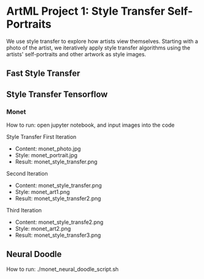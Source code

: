 # ArtML Project 1: Style Transfer Self-Portraits

We use style transfer to explore how artists view themselves. Starting with a photo of the artist, we iteratively apply style transfer algorithms using the artists' self-portraits and other artwork as style images.

## Fast Style Transfer

## Style Transfer Tensorflow
### Monet
How to run: open jupyter notebook, and input images into the code

Style Transfer
First Iteration
 - Content: monet_photo.jpg
 - Style: monet_portrait.jpg
 - Result: monet_style_transfer.png

Second Iteration
  - Content: monet_style_transfer.png
  - Style: monet_art1.png
  - Result: monet_style_transfer2.png

Third Iteration
  - Content: monet_style_transfe2.png
  - Style: monet_art2.png
  - Result: monet_style_transfer3.png

## Neural Doodle 
How to run: ./monet_neural_doodle_script.sh
